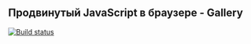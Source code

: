 ## Продвинутый JavaScript в браузере - Gallery

[![Build status](https://ci.appveyor.com/api/projects/status/ubisflci6peak580/branch/master?svg=true)](https://ci.appveyor.com/project/NazarovAn/ahj-hw3-3-gallery/branch/master)